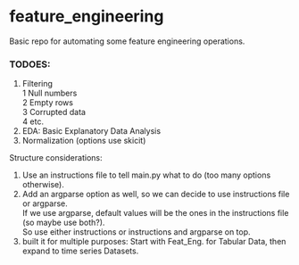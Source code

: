 # feature_engineering

Basic repo for automating some feature engineering operations.

### TODOES:
1. Filtering  
    1 Null numbers  
    2 Empty rows  
    3 Corrupted data  
    4 etc.  
2. EDA: Basic Explanatory Data Analysis
3. Normalization (options use skicit)

Structure considerations:
1. Use an instructions file to tell main.py what to do (too many options otherwise).  
2. Add an argparse option as well, so we can decide to use instructions file or argparse.  
If we use argparse, default values will be the ones in the instructions file (so maybe use both?).  
So use either instructions or instructions and argparse on top.  
3. built it for multiple purposes: Start with Feat_Eng. for Tabular Data, then expand to time series Datasets.
